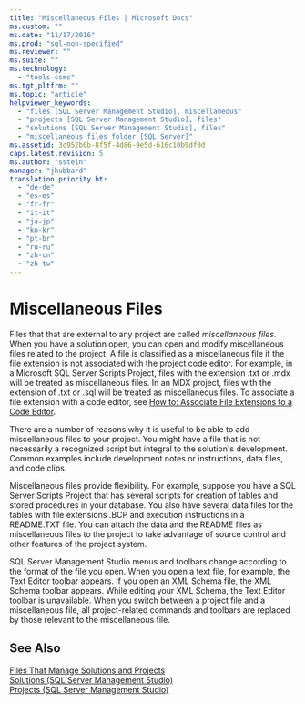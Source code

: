 ```yaml
---
title: "Miscellaneous Files | Microsoft Docs"
ms.custom: ""
ms.date: "11/17/2016"
ms.prod: "sql-non-specified"
ms.reviewer: ""
ms.suite: ""
ms.technology: 
  - "tools-ssms"
ms.tgt_pltfrm: ""
ms.topic: "article"
helpviewer_keywords: 
  - "files [SQL Server Management Studio], miscellaneous"
  - "projects [SQL Server Management Studio], files"
  - "solutions [SQL Server Management Studio], files"
  - "miscellaneous files folder [SQL Server]"
ms.assetid: 3c952b0b-8f5f-4d86-9e5d-616c10b9df0d
caps.latest.revision: 5
ms.author: "sstein"
manager: "jhubbard"
translation.priority.ht: 
  - "de-de"
  - "es-es"
  - "fr-fr"
  - "it-it"
  - "ja-jp"
  - "ko-kr"
  - "pt-br"
  - "ru-ru"
  - "zh-cn"
  - "zh-tw"
---
```

# Miscellaneous Files
Files that that are external to any project are called *miscellaneous files*. When you have a solution open, you can open and modify miscellaneous files related to the project. A file is classified as a miscellaneous file if the file extension is not associated with the project code editor. For example, in a Microsoft SQL Server Scripts Project, files with the extension .txt or .mdx will be treated as miscellaneous files. In an MDX project, files with the extension of .txt or .sql will be treated as miscellaneous files. To associate a file extension with a code editor, see [How to: Associate File Extensions to a Code Editor](http://msdn.microsoft.com/en-us/193630f4-93de-4950-8f36-68702531f925).  
  
There are a number of reasons why it is useful to be able to add miscellaneous files to your project. You might have a file that is not necessarily a recognized script but integral to the solution's development. Common examples include development notes or instructions, data files, and code clips.  
  
Miscellaneous files provide flexibility. For example, suppose you have a SQL Server Scripts Project that has several scripts for creation of tables and stored procedures in your database. You also have several data files for the tables with file extensions .BCP and execution instructions in a README.TXT file. You can attach the data and the README files as miscellaneous files to the project to take advantage of source control and other features of the project system.  
  
SQL Server Management Studio menus and toolbars change according to the format of the file you open. When you open a text file, for example, the Text Editor toolbar appears. If you open an XML Schema file, the XML Schema toolbar appears. While editing your XML Schema, the Text Editor toolbar is unavailable. When you switch between a project file and a miscellaneous file, all project-related commands and toolbars are replaced by those relevant to the miscellaneous file.  
  
## See Also  
[Files That Manage Solutions and Projects](../ssms/files-that-manage-solutions-and-projects.md)  
[Solutions &#40;SQL Server Management Studio&#41;](../ssms/solutions--sql-server-management-studio-.md)  
[Projects &#40;SQL Server Management Studio&#41;](../ssms/projects--sql-server-management-studio-.md)  
  

